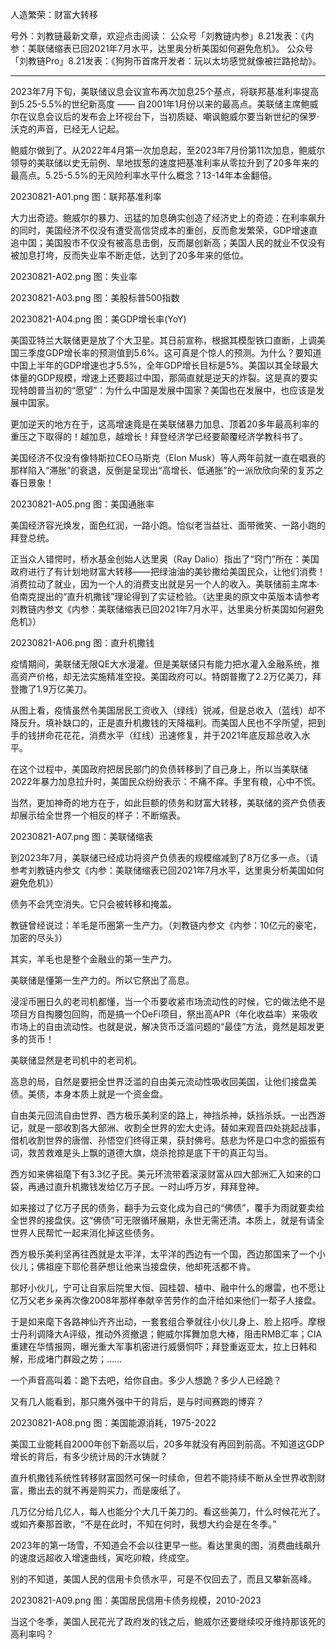 
人造繁荣：财富大转移

号外：刘教链最新文章，欢迎点击阅读：
公众号「刘教链内参」8.21发表：《内参：美联储缩表已回2021年7月水平，达里奥分析美国如何避免危机》。
公众号「刘教链Pro」8.21发表：《狗狗币首席开发者：玩以太坊感觉就像被拦路抢劫》。

* * * 

2023年7月下旬，美联储议息会议宣布再次加息25个基点，将联邦基准利率提高到5.25-5.5%的世纪新高度 —— 自2001年1月份以来的最高点。美联储主席鲍威尔在议息会议后的发布会上环视台下，当初质疑、嘲讽鲍威尔要当新世纪的保罗·沃克的声音，已经无人记起。

鲍威尔做到了。从2022年4月第一次加息起，至2023年7月份第11次加息，鲍威尔领导的美联储以史无前例、旱地拔葱的速度把基准利率从零拉升到了20多年来的最高点。5.25-5.5%的无风险利率水平什么概念？13-14年本金翻倍。

20230821-A01.png
图：联邦基准利率

大力出奇迹。鲍威尔的暴力、迅猛的加息确实创造了经济史上的奇迹：在利率飙升的同时，美国经济不仅没有遭受高信贷成本的重创，反而愈发繁荣，GDP增速直追中国；美国股市不仅没有被高息击倒，反而屡创新高；美国人民的就业不仅没有被加息打垮，反而失业率不断走低，达到了20多年来的低位。

20230821-A02.png
图：失业率

20230821-A03.png
图：美股标普500指数

20230821-A04.png
图：美GDP增长率(YoY)

美国亚特兰大联储更是放了个大卫星。其日前宣称，根据其模型铁口直断，上调美国三季度GDP增长率的预测值到5.6%。这可真是个惊人的预测。为什么？要知道中国上半年的GDP增速也才5.5%，全年GDP增长目标是5%。美国以其全球最大体量的GDP规模，增速上还要超过中国，那简直就是逆天的炸裂。这是真的要实现特朗普当初的“愿望”：为什么中国是发展中国家？美国也在发展中，也应该是发展中国家。

更加逆天的地方在于，这高增速竟是在美联储暴力加息、顶着20多年最高利率的重压之下取得的！越加息，越增长！拜登经济学已经要颠覆经济学教科书了。

美国经济不仅没有像特斯拉CEO马斯克（Elon Musk）等人两年前就一直在唱衰的那样陷入“滞胀”的衰退，反倒是呈现出“高增长、低通胀”的一派欣欣向荣的复苏之春日景象！

20230821-A05.png
图：美国通胀率

美国经济容光焕发，面色红润，一路小跑。恰似老当益壮、面带微笑、一路小跑的拜登总统。

正当众人错愕时，桥水基金创始人达里奥（Ray Dalio）指出了“窍门”所在：美国政府进行了有计划地财富大转移——把绿油油的美钞撒给美国民众，让他们消费！消费拉动了就业，因为一个人的消费支出就是另一个人的收入。美联储前主席本·伯南克提出的“直升机撒钱”理论得到了实证检验。（达里奥的原文中英版本请参考刘教链内参文《内参：美联储缩表已回2021年7月水平，达里奥分析美国如何避免危机》）

20230821-A06.png
图：直升机撒钱

疫情期间，美联储无限QE大水漫灌。但是美联储只有能力把水灌入金融系统，推高资产价格，却无法实施精准空投。美国政府可以。特朗普撒了2.2万亿美刀，拜登撒了1.9万亿美刀。

从图上看，疫情虽然令美国居民工资收入（绿线）锐减，但是总收入（蓝线）却不降反升。填补缺口的，正是直升机撒钱的天降福利。而美国人民也不孚所望，把到手的钱拼命花花花，消费水平（红线）迅速修复，并于2021年底反超总收入水平。

在这个过程中，美国政府把居民部门的负债转移到了自己身上，所以当美联储2022年暴力加息拉升时，美国民众纷纷表示：不痛不痒。手里有粮，心中不慌。

当然，更加神奇的地方在于，如此巨额的债务和财富大转移，美联储的资产负债表却展示给全世界一个相反的样子：不断缩表。

20230821-A07.png
图：美联储缩表

到2023年7月，美联储已经成功将资产负债表的规模缩减到了8万亿多一点。（请参考刘教链内参文《内参：美联储缩表已回2021年7月水平，达里奥分析美国如何避免危机》）

债务不会凭空消失。它只会被转移和掩盖。

教链曾经说过：羊毛是币圈第一生产力。（刘教链内参文《内参：10亿元的豪宅，加密的尽头》）

其实，羊毛也是整个金融业的第一生产力。

美联储是懂第一生产力的。所以它祭出了高息。

浸淫币圈日久的老司机都懂，当一个币要收紧市场流动性的时候，它的做法绝不是项目方自掏腰包回购，而是搞一个DeFi项目，祭出高APR（年化收益率）来吸收市场上的自由流动性。也就是说，解决货币泛滥问题的“最佳”方法，竟然是超发更多的货币！

美联储显然是老司机中的老司机。

高息的局，自然是要把全世界泛滥的自由美元流动性吸收回美国，让他们接盘美债。美债，本身本质上就是一个资金盘。

自由美元回流自由世界、西方极乐美利坚的路上，神挡杀神，妖挡杀妖。一出西游记，就是一部收割各大部洲、收割全世界的宏大史诗。替如来观音四处挑起战事，借机收割世界的唐僧、孙悟空们终得正果，获封佛号。慈悲为怀是口中念的振振有词，救苦救难是头上飘的道德大旗，烧杀抢掠是底下干的真正勾当。

西方如来佛祖麾下有3.3亿子民。美元环流带着滚滚财富从四大部洲汇入如来的口袋，再通过直升机撒钱发给亿万子民。一时山呼万岁，拜拜登神。

如来接过了亿万子民的债务，翻手为云变化成为自己的“佛债”，覆手为雨就要卖给全世界的接盘侠。这“佛债”可无限循环展期，永世无需还清。本质上，就是有请全世界人民帮忙一起来消化掉这些债务。

西方极乐美利坚再往西就是太平洋，太平洋的西边有一个国，西边那国来了一个小伙儿；佛祖座下耶伦菩萨想让他来当接盘侠，他却死活都不肯。

那好小伙儿，宁可让自家后院里大恒、园桂碧、植中、融中什么的爆雷，也不愿让亿万父老乡亲再次像2008年那样奉献辛苦劳作的血汗给如来他们一帮子人接盘。

于是如来麾下各路神仙齐齐出动，一套套组合拳就往小伙儿身上、脸上招呼。摩根士丹利调降大A评级，推动外资撤退；鲍威尔挥舞加息大棒，阻击RMB汇率；CIA重建在华情报网，曝光重大军事机密进行威慑恫吓；拜登重返亚太，拉上日韩和解，形成堵门群殴之势；……

一个声音高叫着：跪下去吧，给你自由。多少人想跪？多少人已经跪？

又有几人能看到，那只鹰外强中干的背后，是与时间赛跑的博弈？

20230821-A08.png
图：美国能源消耗，1975-2022

美国工业能耗自2000年创下新高以后，20多年就没有再回到前高。不知道这GDP增长的背后，有多少统计局的汗水铸就？

直升机撒钱系统性转移财富固然可保一时续命，但若不能持续不断从全世界收割财富，撒出去的就不再是购买力，而是废纸了。

几万亿分给几亿人，每人也能分个大几千美刀的。看这些美刀，什么时候花光了。或如齐秦那首歌，“不是在此时，不知在何时，我想大约会是在冬季。”

2023年的第一场雪，不知道会不会以往更早一些。看达里奥的图，消费曲线飙升的速度远超收入增速曲线，寅吃卯粮，终成空。

别的不知道，美国人民的信用卡负债水平，可是不仅回去了，而且又攀新高峰。

20230821-A09.png
图：美国居民信用卡债务规模，2010-2023

当这个冬季，美国人民花光了政府发的钱之后，鲍威尔还要继续咬牙维持那该死的高利率吗？


